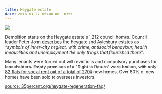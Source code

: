 ```yaml
---
title: Heygate estate
date: 2013-01-27 00:00:00 -0700
---
```

![](https://www.towerblock.eca.ed.ac.uk/sites/default/files/L40-01.jpg)
 
Demolition starts on the Heygate estate's 1,212 council homes. Council leader Peter John [describes](https://web.archive.org/web/20160503113339/http://progressonline.org.uk/2016/01/14/camerons-has-much-to-learn-on-housing/) the Heygate and Aylesbury estates as _“symbols of inner-city neglect, with crime, antisocial behaviour, health inequalities and unemployment the only things that flourished there”_.

Many tenants were forced out with evictions and compulsory purchases for leaseholders. Empty promises of a "Right to Return" were broken, with only [82 flats for social rent out of a total of 2704](https://www.theguardian.com/cities/2015/jun/25/london-developers-viability-planning-affordable-social-housing-regeneration-oliver-wainwright) new homes. Over 80% of new homes have been sold to overseas investors. 

[source: 35percent.org/heygate-regeneration-faq/](http://35percent.org/heygate-regeneration-faq/)

